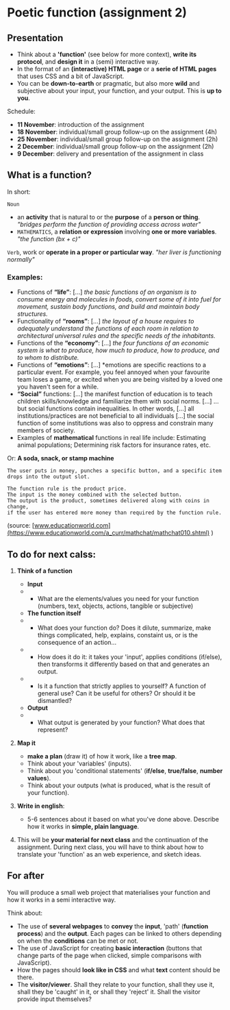 # Poetic function (assignment 2)

## Presentation

- Think about a **'function'** (see below for more context), **write its protocol**, and **design it** in a (semi) interactive way.
- In the format of an **(interactive) HTML page** or a **serie of HTML pages** that uses CSS and a bit of JavaScript.
- You can be **down-to-earth** or pragmatic, but also more **wild** and subjective about your input, your function, and your output. This is **up to you**.

Schedule:

- **11 November**: introduction of the assignment
- **18 November**: individual/small group follow-up on the assignment (4h)
- **25 November**: individual/small group follow-up on the assignment (2h)
- **2 December**: individual/small group follow-up on the assignment (2h)
- **9 December**: delivery and presentation of the assignment in class

## What is a function?

In short:

`Noun`
- an **activity** that is natural to or the **purpose** of a **person or thing**. *"bridges perform the function of providing access across water"*
- `MATHEMATICS`, a **relation or expression** involving **one or more variables**. *"the function (bx + c)"*

`Verb`, work or **operate in a proper or particular way**. *"her liver is functioning normally"*

### Examples:

- Functions of **“life”**: [...] *the basic functions of an organism is to consume energy and molecules in foods, convert some of it into fuel for movement, sustain body functions, and build and maintain body structures.*
- Functionality of **“rooms”**: [...] *the layout of a house requires to adequately understand the functions of each room in relation to architectural universal rules and the specific needs of the inhabitants.*
- Functions of the **“economy”**: [...] *the four functions of an economic system is what to produce, how much to produce, how to produce, and to whom to distribute.*
- Functions of **“emotions”**: [...] *emotions are specific reactions to a particular event. For example, you feel annoyed when your favourite team loses a game, or excited when you are being visited by a loved one you haven't seen for a while.
- **“Social”** functions: [...] the manifest function of education is to teach children skills/knowledge and familiarize them with social norms. [...] ... but social functions contain inequalities. In other words, [...] all institutions/practices are not beneficial to all individuals [...] the social function of some institutions was also to oppress and constrain many members of society.
- Examples of **mathematical** functions in real life include: Estimating animal populations; Determining risk factors for insurance rates, etc.

Or: **A soda, snack, or stamp machine**

```
The user puts in money, punches a specific button, and a specific item drops into the output slot.

The function rule is the product price.
The input is the money combined with the selected button.
The output is the product, sometimes delivered along with coins in change,
if the user has entered more money than required by the function rule.
```

(source: [www.educationworld.com](https://www.educationworld.com/a_curr/mathchat/mathchat010.shtml) )

## To do for next calss:

1) **Think of a function**
   - **Input**
   - - What are the elements/values you need for your function (numbers, text, objects, actions, tangible or subjective)
   - **The function itself**
   - - What does your function do? Does it dilute, summarize, make things complicated, help, explains, constaint us, or is the consequence of an action...
   - - How does it do it: it takes your 'input', applies conditions (if/else), then transforms it differently based on that and generates an output.
   - - Is it a function that strictly applies to yourself? A function of general use? Can it be useful for others? Or should it be dismantled?
   - **Output**
   - - What output is generated by your function? What does that represent?

2) **Map it**
   - **make a plan** (draw it) of how it work, like a **tree map**.
   - Think about your 'variables' (inputs).
   - Think about you 'conditional statements' (**if/else**, **true/false**, **number values**).
   - Think about your outputs (what is produced, what is the result of your function).
   
4) **Write in english**:
   - 5-6 sentences about it based on what you've done above. Describe how it works in **simple, plain language**.

5) This will be **your material for next class** and the continuation of the assignment. During next class, you will have to think about how to translate your 'function' as an web experience, and sketch ideas.

## For after

You will produce a small web project that materialises your function and how it works in a semi interactive way.

Think about:

- The use of **several webpages** to **convey** the **input**, 'path' (**function process**) and the **output**. Each pages can be linked to others depending on when the **conditions** can be met or not.
- The use of JavaScript for creating **basic interaction** (buttons that change parts of the page when clicked, simple comparisons with JavaScript).
- How the pages should **look like in CSS** and what **text** content should be there.
- The **visitor/viewer**. Shall they relate to your function, shall they use it, shall they be 'caught' in it, or shall they 'reject' it. Shall the visitor provide input themselves?

